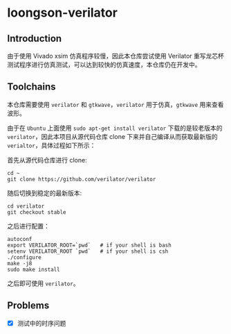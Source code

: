 # loongson-verilator
## Introduction
由于使用 Vivado xsim 仿真程序较慢，因此本仓库尝试使用 Verilator 重写龙芯杯测试程序进行仿真测试，可以达到较快的仿真速度，本仓库仍在开发中。  
  
## Toolchains
本仓库需要使用 `verilator` 和 `gtkwave`，`verilator` 用于仿真，`gtkwave` 用来查看波形。  
  
由于在 `Ubuntu` 上面使用 `sudo apt-get install verilator` 下载的是较老版本的 `verilator`，因此本项目从源代码仓库 clone 下来并自己编译从而获取最新版的 `verialtor`，具体过程如下所示：
  
首先从源代码仓库进行 clone:  
```shell
cd ~
git clone https://github.com/verilator/verilator
```   
  
随后切换到稳定的最新版本:
```shell
cd verilator
git checkout stable
```  
  
之后进行配置：
```shell
autoconf
export VERILATOR_ROOT=`pwd`   # if your shell is bash
setenv VERILATOR_ROOT `pwd`   # if your shell is csh
./configure
make -j8
sudo make install
```  
  
之后即可使用 `verilator`。  
  
## Problems
- [x] 测试中的时序问题
